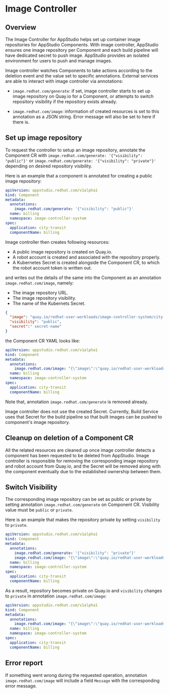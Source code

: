 # Image Controller

## Overview

The Image Controller for AppStudio helps set up container image repositories
for AppStudio Components. With image controller, AppStudio ensures one image
repository per Component and each build pipeline will have dedicated secret to
push image. AppStudio provides an isolated environment for users to push and
manage images.

Image controller watches Components to take actions according to the deletion
event and the value set to specific annotations. External services are able to
interact with image controller via annotations:

- `image.redhat.com/generate`: if set, image controller starts to set up image
  repository on Quay.io for a Component, or attempts to switch repository
  visibility if the repository exists already.

- `image.redhat.com/image`: information of created resources is set to this
  annotation as a JSON string. Error message will also be set to here if there
  is.

## Set up image repository

To request the controller to setup an image repository, annotate the Component
CR with `image.redhat.com/generate: '{"visibility": "public"}'` or
`image.redhat.com/generate: '{"visibility": "private"}'` depending on desired
repository visibility.

Here is an example that a component is annotated for creating a public image
repository:

```yaml
apiVersion: appstudio.redhat.com/v1alpha1
kind: Component
metadata:
  annotations:
    image.redhat.com/generate: '{"visibility": "public"}'
  name: billing
  namespace: image-controller-system
spec:
  application: city-transit
  componentName: billing
```

Image controller then creates following resources:

- A public image repository is created on Quay.io.
- A robot account is created and associated with the repository properly.
- A Kubernetes Secret is created alongside the Component CR, to which the
  robot account token is written out.

and writes out the details of the same into the Component as an annotation
`image.redhat.com/image`, namely:

- The image repository URL.
- The image repository visibility.
- The name of the Kubernets Secret.

```json
{
  "image": "quay.io/redhat-user-workloads/image-controller-system/city-transit/billing",
  "visibility": "public",
  "secret":" secret-name"
}
```

the Component CR YAML looks like:

```yaml
apiVersion: appstudio.redhat.com/v1alpha1
kind: Component
metadata:
  annotations:
    image.redhat.com/image: "{\"image\":\"quay.io/redhat-user-workloads/image-controller-system/city-transit/billing\",\"visibility\":\"public\",\"secret\":\"secret-name\"}"
  name: billing
  namespace: image-controller-system
spec:
  application: city-transit
  componentName: billing
```

Note that, annotation `image.redhat.com/generate` is removed already.

Image controller does not use the created Secret. Currently, Build Service uses
that Secret for the build pipeline so that built images can be pushed to
component's image repository.

## Cleanup on deletion of a Component CR

All the related resources are cleaned up once image controller detects a
component has been requested to be deleted from AppStudio. Image controller is
responsible for removing the corresponding image repository and robot account
from Quay.io, and the Secret will be removed along with the component
eventually due to the established ownership between them.

## Switch Visibility

The corresponding image repository can be set as public or private by setting
annotation `image.redhat.com/generate` on Component CR. Visibility value must
be `public` or `private`.

Here is an example that makes the repository private by setting `visibility` to
`private`.

```yaml
apiVersion: appstudio.redhat.com/v1alpha1
kind: Component
metadata:
  annotations:
    image.redhat.com/generate: '{"visibility": "private"}'
    image.redhat.com/image: "{\"image\":\"quay.io/redhat-user-workloads/image-controller-system/city-transit/billing\",\"visibility\":\"public\",\"secret\":\"secret-name\"}"
  name: billing
  namespace: image-controller-system
spec:
  application: city-transit
  componentName: billing
```

As a result, repository becomes private on Quay.io and `visibility` changes to
`private` in annotation `image.redhat.com/image`:

```yaml
apiVersion: appstudio.redhat.com/v1alpha1
kind: Component
metadata:
  annotations:
    image.redhat.com/image: "{\"image\":\"quay.io/redhat-user-workloads/image-controller-system/city-transit/billing\",\"visibility\":\"private\",\"secret\":\"secret-name\"}"
  name: billing
  namespace: image-controller-system
spec:
  application: city-transit
  componentName: billing
```

## Error report

If something went wrong during the requested operation, annotation
`image.redhat.com/image` will include a field `Message` with the corresponding
error message.

